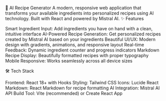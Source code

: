 🍳 AI Recipe Generator
A modern, responsive web application that transforms your available ingredients into personalized recipes using AI technology. Built with React and powered by Mistral AI.
✨ Features

Smart Ingredient Input: Add ingredients you have on hand with a clean, intuitive interface
AI-Powered Recipe Generation: Get personalized recipes created by Mistral AI based on your ingredients
Beautiful UI/UX: Modern design with gradients, animations, and responsive layout
Real-time Feedback: Dynamic ingredient counter and progress indicators
Markdown Recipe Display: Beautifully formatted recipes with proper typography
Mobile Responsive: Works seamlessly across all device sizes

🛠️ Tech Stack

Frontend: React 18+ with Hooks
Styling: Tailwind CSS
Icons: Lucide React
Markdown: React Markdown for recipe formatting
AI Integration: Mistral AI API
Build Tool: Vite (recommended) or Create React App

